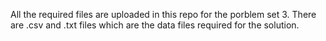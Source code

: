 All the required files are uploaded in this repo for the porblem set 3. There are .csv and .txt files which are the data files required for the solution. 
